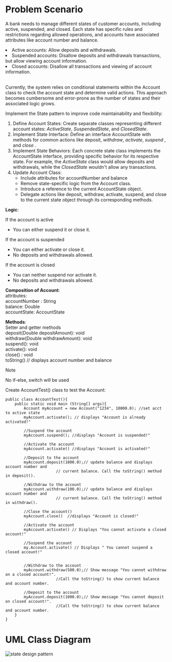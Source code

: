 # Problem Scenario
A bank needs to manage different states of customer accounts, including active, suspended, and closed. Each state has specific rules and restrictions regarding allowed operations, and accounts have associated attributes like account number and balance.

<li>Active accounts: Allow deposits and withdrawals.</li>
<li>Suspended accounts: Disallow deposits and withdrawals transactions, but allow viewing account information.</li>
<li>Closed accounts: Disallow all transactions and viewing of account information.</li>

<br>Currently, the system relies on conditional statements within the Account class to check the account state and determine valid actions. This approach becomes cumbersome and error-prone as the number of states and their associated logic grows.

Implement the State pattern to improve code maintainability and flexibility:

1. Define Account States: Create separate classes representing different account states:  *ActiveState*,  *SuspendedState*, and  *ClosedState*.<br/>
2. Implement State Interface: Define an interface AccountState with methods for common actions like deposit, *withdraw*, *activate*,  *suspend* , and  *close* .<br/>
3. Implement State Behaviors: Each concrete state class implements the AccountState interface, providing specific behavior for its respective state. For example, the *ActiveState* class would allow deposits and withdrawals, while the *ClosedState* wouldn't allow any transactions.<br/>
4. Update Account Class:
   <ul>
	<li>Include attributes for accountNumber  and balance</li>
  	<li>Remove state-specific logic from the Account class.</li>
	<li>Introduce a reference to the current AccountState object.</li>
	<li>Delegate actions like deposit, withdraw, activate, suspend, and close to the current state object through its corresponding methods.</li>
   </ul>
  
**Logic**:

If the account is active<br/>
- You can either suspend it or close it.<br/>

If the account is suspended<br/>
- You can either activate or close it.<br/>
- No deposits and withdrawals allowed.<br/>

If the account is closed<br/>
- You can neither suspend nor activate it.<br/>
- No deposits and withdrawals allowed.<br/>

**Composition of Account**:<br/>
attributes:<br/>
accountNumber : String<br/>
balance:  Double<br/>
accountState:  AccountState<br/>

**Methods**:<br/>
Setter and getter methods<br/>
deposit(Double depositAmount): void<br/>
withdraw(Double withdrawAmount): void<br/>
suspend(): void<br/>
activate(): void<br/>
close() : void<br/>
toString()   // displays account number and balance<br/>

> [!NOTE]
> No if-else, switch will be used

Create AccountTest() class to test the Account:

	public class AccountTest(){
		public static void main (String[] args){
			Account myAccount = new Account("1234", 10000.0); //set acct to active state
			myAccount.activate(); // displays "Account is already activated!"

			//Suspend the account
			myAccount.suspend(); //displays "Account is suspended!"

			//Activate the account
			myAccount.activate() //displays "Account is activated!"
		
			//Deposit to the account
			myAccount.deposit(1000.0);// update balance and displays account number and
						  // current balance. Call the toString() method in deposit().    	                                

			//Withdraw to the account
			myAccount.withdraw(100.0);// update balance and displays account number and
						  // current balance. Call the toString() method in withdraw().    	                                

			//Close the account()
			myAccount.close()  //displays "Account is closed!"

			//Activate the account
			myAccount.activate() // Displays "You cannot activate a closed account!"	

			//Suspend the account
			my.Account.activate() // Displays " You cannot suspend a closed account!"


			//Withdraw to the account
			myAccount.withdraw(500.0);// Show message "You cannot withdraw on a closed account!". 
						  //Call the toString() to show current balance and account number.

			//Deposit to the account
			myAccount.deposit(1000.0);// Show message "You cannot deposit on closed account!". 
						  //Call the toString() to show current balance and account number.
		}
	}

# UML Class Diagram 
![state design pattern](https://github.com/Brylsmn/StateDesignPattern/assets/142909052/33cbc14b-cf29-4ed5-8bc3-d99c61c37b47)
